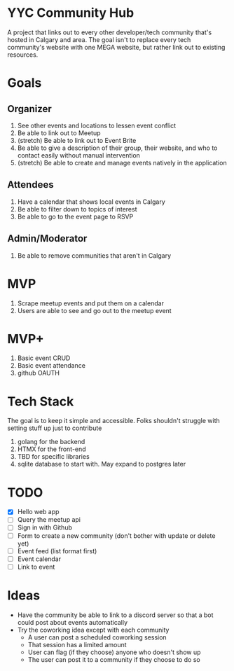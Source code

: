# YYC Community Hub

A project that links out to every other developer/tech community that's hosted in
Calgary and area. The goal isn't to replace every tech community's website with one
MEGA website, but rather link out to existing resources.

# Goals

## Organizer

1. See other events and locations to lessen event conflict
1. Be able to link out to Meetup
1. (stretch) Be able to link out to Event Brite
1. Be able to give a description of their group, their website, and who to contact easily without manual intervention
1. (stretch) Be able to create and manage events natively in the application

## Attendees

1. Have a calendar that shows local events in Calgary
1. Be able to filter down to topics of interest
1. Be able to go to the event page to RSVP

## Admin/Moderator

1. Be able to remove communities that aren't in Calgary

# MVP

1. Scrape meetup events and put them on a calendar
1. Users are able to see and go out to the meetup event

# MVP+

1. Basic event CRUD
1. Basic event attendance
1. github OAUTH

# Tech Stack

The goal is to keep it simple and accessible. Folks shouldn't struggle with setting stuff up just to contribute

1. golang for the backend
2. HTMX for the front-end
3. TBD for specific libraries
4. sqlite database to start with. May expand to postgres later

# TODO

- [x] Hello web app
- [ ] Query the meetup api
- [ ] Sign in with Github
- [ ] Form to create a new community (don't bother with update or delete yet)
- [ ] Event feed (list format first)
- [ ] Event calendar
- [ ] Link to event

# Ideas

- Have the community be able to link to a discord server so that a bot could post about events automatically
- Try the coworking idea except with each community
    - A user can post a scheduled coworking session
    - That session has a limited amount
    - User can flag (if they choose) anyone who doesn't show up
    - The user can post it to a community if they choose to do so
